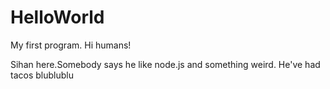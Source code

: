 # HelloWorld
My first program.
Hi humans!

Sihan here.Somebody says he like node.js and something weird.
He've had tacos blublublu
